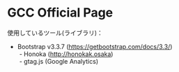# GCC Official Page

使用しているツール(ライブラリ)： 
  - Bootstrap v3.3.7 (https://getbootstrap.com/docs/3.3/)  
  - Honoka (http://honokak.osaka)  
  - gtag.js (Google Analytics) 
